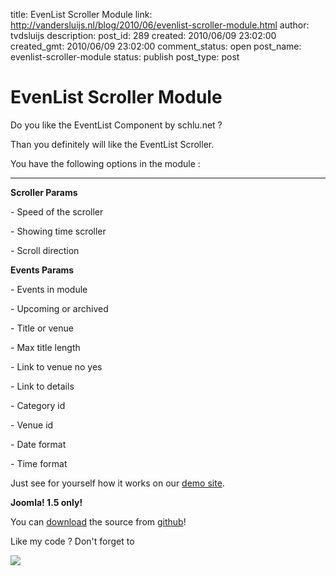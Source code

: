 title: EvenList Scroller Module
link: http://vandersluijs.nl/blog/2010/06/evenlist-scroller-module.html
author: tvdsluijs
description: 
post_id: 289
created: 2010/06/09 23:02:00
created_gmt: 2010/06/09 23:02:00
comment_status: open
post_name: evenlist-scroller-module
status: publish
post_type: post

# EvenList Scroller Module

Do you like the EventList Component by schlu.net ?  
  
Than you definitely will like the EventList Scroller.  
  
You have the following options in the module :  
  
** **  
  
**Scroller Params**  
  
\- Speed of the scroller  
  
\- Showing time scroller  
  
\- Scroll direction  
  
  
**Events Params**  
  
\- Events in module  
  
\- Upcoming or archived  
  
\- Title or venue  
  
\- Max title length  
  
\- Link to venue no yes  
  
\- Link to details  
  
\- Category id  
  
\- Venue id  
  
\- Date format  
  
\- Time format  
  
Just see for yourself how it works on our [demo site](http://demos.gebruikmaar.nl/joomla/index.php/extensions/modules/eventlist-scroller.html).  
  
**Joomla! 1.5 only!**  
  
You can [download](https://github.com/tvdsluijs/Joomla-event-list-scroller) the source from [github](https://github.com/tvdsluijs/Joomla-event-list-scroller)!  
  
Like my code ? Don't forget to  
  
  
  
  
![](https://www.paypalobjects.com/en_US/i/scr/pixel.gif)